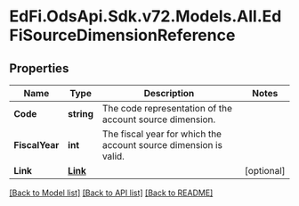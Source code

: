 # EdFi.OdsApi.Sdk.v72.Models.All.EdFiSourceDimensionReference

## Properties

Name | Type | Description | Notes
------------ | ------------- | ------------- | -------------
**Code** | **string** | The code representation of the account source dimension. | 
**FiscalYear** | **int** | The fiscal year for which the account source dimension is valid. | 
**Link** | [**Link**](Link.md) |  | [optional] 

[[Back to Model list]](../../README.md#documentation-for-models) [[Back to API list]](../../README.md#documentation-for-api-endpoints) [[Back to README]](../../README.md)


